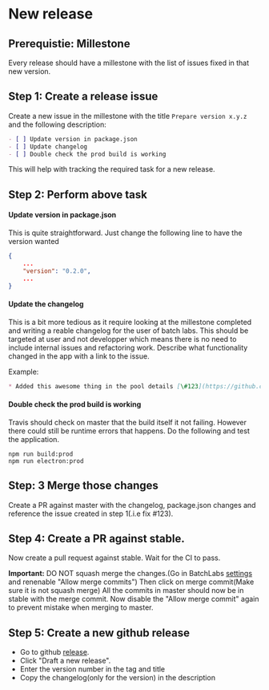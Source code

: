 # New release

## Prerequistie: Millestone
Every release should have a millestone with the list of issues fixed in that new version.

## Step 1: Create a release issue

Create a new issue in the millestone with the title `Prepare version x.y.z` and the following description:

```md
- [ ] Update version in package.json
- [ ] Update changelog
- [ ] Double check the prod build is working
```

This will help with tracking the required task for a new release.

## Step 2: Perform above task

#### Update version in package.json

This is quite straightforward. Just change the following line to have the version wanted

```json
{
    ...
    "version": "0.2.0",
    ...
}
```

#### Update the changelog

This is a bit more tedious as it require looking at the millestone completed and writing a reable changelog for the user of batch labs.
This should be targeted at user and not developper which means there is no need to include internal issues and refactoring work.
Describe what functionality changed in the app with a link to the issue.

Example:
```md
* Added this awesome thing in the pool details [\#123](https://github.com/Azure/BatchLabs/issues/123)
```

#### Double check the prod build is working

Travis should check on master that the build itself it not failing. However there could still be runtime errors that happens.
Do the following and test the application.
```
npm run build:prod
npm run electron:prod
```


## Step: 3 Merge those changes
Create a PR against master with the changelog, package.json changes and reference the issue created in step 1(.i.e fix \#123).


## Step 4: Create a PR against stable.
Now create a pull request against stable. Wait for the CI to pass.

**Important:** DO NOT squash merge the changes.(Go in BatchLabs [settings](https://github.com/Azure/BatchLabs/settings) and renenable "Allow merge commits")
Then click on merge commit(Make sure it is not squash merge)
All the commits in master should now be in stable with the merge commit.
Now disable the "Allow merge commit" again to prevent mistake when merging to master.

## Step 5: Create a new github release

 * Go to github [release](https://github.com/Azure/BatchLabs/releases).
 * Click "Draft a new release".
 * Enter the version number in the tag and title
 * Copy the changelog(only for the version) in the description
